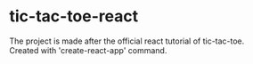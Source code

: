 # tic-tac-toe-react
The project is made after the official react tutorial of tic-tac-toe.  
Created with 'create-react-app' command.
